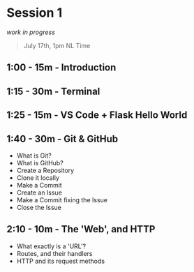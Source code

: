 # Session 1

<div class="wip">
	<i>work in progress</i>
</div>

> July 17th, 1pm NL Time

## 1:00 - 15m - Introduction

## 1:15 - 30m - Terminal

## 1:25 - 15m - VS Code + Flask Hello World

## 1:40 - 30m - Git & GitHub

-   What is Git?
-   What is GitHub?
-   Create a Repository
-   Clone it locally
-   Make a Commit
-   Create an Issue
-   Make a Commit fixing the Issue
-   Close the Issue

## 2:10 - 10m - The 'Web', and HTTP

-   What exactly is a 'URL'?
-   Routes, and their handlers
-   HTTP and its request methods
